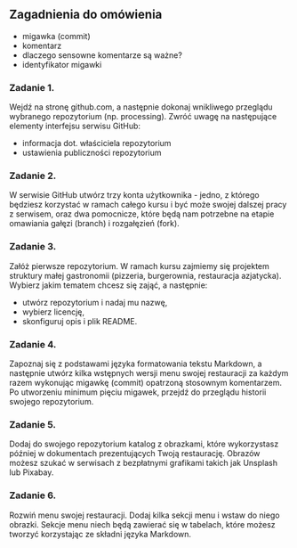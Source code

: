 
## Zagadnienia do omówienia
- migawka (commit)
- komentarz
- dlaczego sensowne komentarze są ważne?
- identyfikator migawki

### Zadanie 1. 
Wejdź na stronę github.com, a następnie dokonaj wnikliwego przeglądu wybranego repozytorium (np. processing). Zwróć uwagę na następujące elementy interfejsu serwisu GitHub:
- informacja dot. właściciela repozytorium
- ustawienia publiczności repozytorium

### Zadanie 2.
W serwisie GitHub utwórz trzy konta użytkownika - jedno, z którego będziesz korzystać w ramach całego kursu i być może swojej dalszej pracy z serwisem, oraz dwa pomocnicze, które będą nam potrzebne na etapie omawiania gałęzi (branch) i rozgałęzień (fork).

### Zadanie 3. 
Załóż pierwsze repozytorium. W ramach kursu zajmiemy się projektem struktury małej gastronomii (pizzeria, burgerownia, restauracja azjatycka). Wybierz jakim tematem chcesz się zająć, a następnie: 
- utwórz repozytorium i nadaj mu nazwę,
- wybierz licencję, 
- skonfiguruj opis i plik README.

### Zadanie 4.
Zapoznaj się z podstawami języka formatowania tekstu Markdown, a następnie utwórz kilka wstępnych wersji menu swojej restauracji za każdym razem wykonując migawkę (commit) opatrzoną stosownym komentarzem. Po utworzeniu minimum pięciu migawek, przejdź do przeglądu historii swojego repozytorium.

### Zadanie 5.
Dodaj do swojego repozytorium katalog z obrazkami, które wykorzystasz później w dokumentach prezentujących Twoją restaurację. Obrazów możesz szukać w serwisach z bezpłatnymi grafikami takich jak Unsplash lub Pixabay.

### Zadanie 6. 
Rozwiń menu swojej restauracji. Dodaj kilka sekcji menu i wstaw do niego obrazki. Sekcje menu niech będą zawierać się w tabelach, które możesz tworzyć korzystając ze składni języka Markdown.


